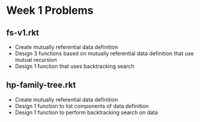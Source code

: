 # Week 1 Problems
## fs-v1.rkt
- Create mutually referential data definition
- Design 3 functions based on mutually referential data definition that use mutual recursion
- Design 1 function that uses backtracking search

## hp-family-tree.rkt
- Create mutually referential data definition
- Design 1 function to list components of data definition
- Design 1 function to perform backtracking search on data
